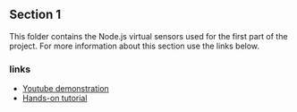 ## Section 1

This folder contains the Node.js virtual sensors used for the first part of the project. For more information about this section use the links below.

### links
- [Youtube demonstration](https://youtu.be/MFi_sELNDRY)
- [Hands-on tutorial](https://www.hackster.io/ivagnesmanuel/iot-2020-assignment1-13aa68)
